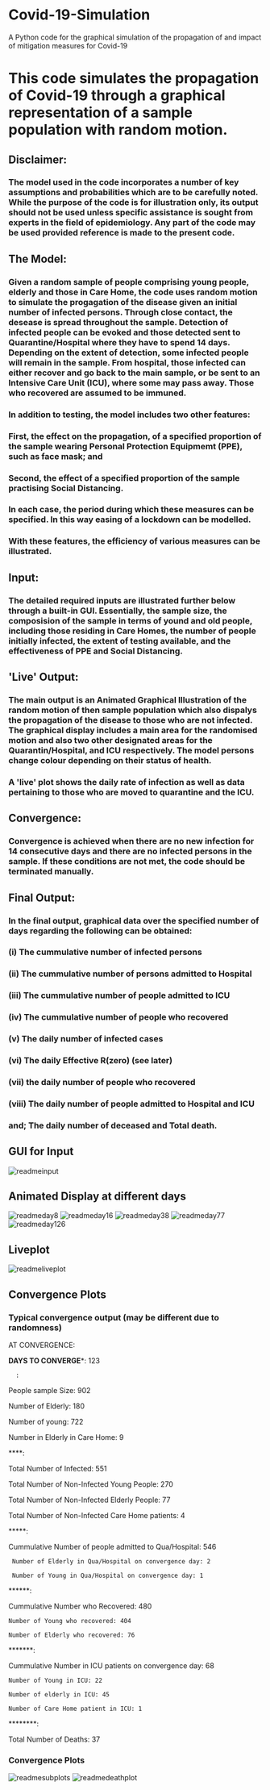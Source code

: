 # Covid-19-Simulation
A Python code for the graphical simulation of the propagation of and impact of mitigation measures  for Covid-19


# This code simulates the propagation of Covid-19 through a graphical     representation of a sample population with random motion.

## Disclaimer:
### The model used in the code incorporates a number of key assumptions and probabilities which are to be carefully noted. While the purpose of the code is for illustration only, its output should not be used unless specific assistance is sought from experts in the field of epidemiology. Any part of the code may be used provided reference is made to the present code.

## The Model:

### Given a random sample of people comprising young people, elderly and those in Care Home, the code uses random motion to simulate the progagation of the disease given an initial number of infected persons. Through close contact, the desease is spread throughout the sample. Detection of infected people can be evoked and those detected sent to Quarantine/Hospital where they have to spend 14 days. Depending on the extent of detection, some infected people will remain in the sample. From hospital, those infected can either recover and go back to the main sample, or be sent to an Intensive Care Unit (ICU), where some may pass away. Those who recovered are assumed to be immuned.
### In addition to testing, the model includes two other features:
### First, the effect on the propagation, of a specified proportion of the sample wearing Personal Protection Equipmemt (PPE), such as face mask; and
### Second, the effect of a specified proportion of the sample practising Social Distancing.
### In each case, the period during which these measures can be specified. In this way easing of a lockdown can be modelled.
### With these features, the efficiency of various measures can be illustrated.

## Input:
### The detailed required inputs are illustrated further below through a built-in GUI. Essentially, the sample size, the composision of the sample in terms of yound and old people, including those residing in Care Homes, the number of people initially infected, the extent of testing available, and the effectiveness of PPE and Social Distancing.

## 'Live' Output:
### The main output is an Animated Graphical Illustration of the random motion of then sample population which also dispalys the propagation of the disease to those who are not infected. The graphical display includes a main area for the randomised motion and also two other designated areas for the Quarantin/Hospital, and ICU respectively. The model persons change colour depending on their status of health.
### A 'live' plot shows the daily rate of infection as well as data pertaining to those who are moved to quarantine and the ICU.

## Convergence:
### Convergence is achieved when there are no new infection for 14 consecutive days and there are no infected persons in the sample. If these conditions are not met, the code should be terminated manually.

## Final Output:
### In the final output, graphical data over the specified number of days regarding the following can be obtained:
###       (i) The cummulative number of infected persons
###       (ii) The cummulative number of persons admitted to Hospital
###       (iii) The cummulative number of people admitted to ICU
###       (iv) The cummulative number of people who recovered
###       (v) The daily number of infected cases
###       (vi) The daily Effective R(zero) (see later)
###       (vii)  the daily number of people who recovered 
###       (viii) The daily number of people admitted to Hospital and ICU

###               and; The daily number of deceased and Total death.


## GUI for Input

![readmeinput](https://user-images.githubusercontent.com/63970623/83265895-0bab8300-a1ba-11ea-96fd-76b4752ca0aa.png)

## Animated Display at different days

![readmeday8](https://user-images.githubusercontent.com/63970623/83266230-75c42800-a1ba-11ea-9898-b76adce29244.png)
![readmeday16](https://user-images.githubusercontent.com/63970623/83266254-7ceb3600-a1ba-11ea-9ce6-f5cd75c5ab5c.png)
![readmeday38](https://user-images.githubusercontent.com/63970623/83266267-81afea00-a1ba-11ea-90b1-0799e918e936.png)
![readmeday77](https://user-images.githubusercontent.com/63970623/83266288-88d6f800-a1ba-11ea-8c4a-074a7da0da88.png)
![readmeday126](https://user-images.githubusercontent.com/63970623/83266299-8d031580-a1ba-11ea-98af-96042bca33d9.png)

## Liveplot
![readmeliveplot](https://user-images.githubusercontent.com/63970623/83266338-98eed780-a1ba-11ea-8c6e-95236a0ea090.png)

## Convergence Plots

### Typical convergence output (may be different due to randomness)

AT CONVERGENCE:

******DAYS TO CONVERGE*******: 123

      :  
People sample Size: 902

Number of Elderly: 180

Number of young: 722

Number in Elderly in Care Home: 9

****:     

Total Number of Infected: 551

Total Number of Non-Infected Young People: 270

Total Number of Non-Infected Elderly People: 77

Total Number of Non-Infected Care Home patients: 4

*****:      

Cummulative Number of people admitted to Qua/Hospital: 546

     Number of Elderly in Qua/Hospital on convergence day: 2
     
     Number of Young in Qua/Hospital on convergence day: 1
     
******:       

Cummulative Number who Recovered: 480

    Number of Young who recovered: 404
    
    Number of Elderly who recovered: 76
    
*******:        

Cummulative Number in ICU patients on convergence day: 68

    Number of Young in ICU: 22
    
    Number of elderly in ICU: 45
    
    Number of Care Home patient in ICU: 1
    
********:        

Total Number of Deaths: 37

### Convergence Plots
![readmesubplots](https://user-images.githubusercontent.com/63970623/83266357-a1471280-a1ba-11ea-8177-bb26bb789b64.png)
![readmedeathplot](https://user-images.githubusercontent.com/63970623/83266372-a73cf380-a1ba-11ea-9efb-e5bbf0061935.png)
